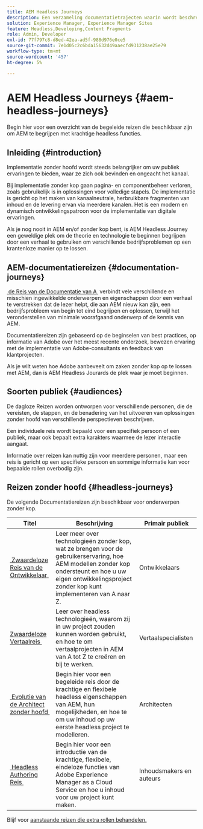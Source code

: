 ```yaml
---
title: AEM Headless Journeys
description: Een verzameling documentatietrajecten waarin wordt beschreven hoe u Adobe Experience Manager als Headless CMS kunt gebruiken.
solution: Experience Manager, Experience Manager Sites
feature: Headless,Developing,Content Fragments
role: Admin, Developer
exl-id: 77f797c8-d8ed-42ea-ad5f-988d976e0ce5
source-git-commit: 7e1d05c2c6bda15632d49aaecfd931238ae25e79
workflow-type: tm+mt
source-wordcount: '457'
ht-degree: 5%

---
```


# AEM Headless Journeys {#aem-headless-journeys}

Begin hier voor een overzicht van de begeleide reizen die beschikbaar zijn om AEM te begrijpen met krachtige headless functies.

## Inleiding {#introduction}

Implementatie zonder hoofd wordt steeds belangrijker om uw publiek ervaringen te bieden, waar ze zich ook bevinden en ongeacht het kanaal.

Bij implementatie zonder kop gaan pagina- en componentbeheer verloren, zoals gebruikelijk is in oplossingen voor volledige stapels. De implementatie is gericht op het maken van kanaalneutrale, herbruikbare fragmenten van inhoud en de levering ervan via meerdere kanalen. Het is een modern en dynamisch ontwikkelingspatroon voor de implementatie van digitale ervaringen.

Als je nog nooit in AEM en/of zonder kop bent, is AEM Headless Journey een geweldige plek om de theorie en technologie te beginnen begrijpen door een verhaal te gebruiken om verschillende bedrijfsproblemen op een krantenloze manier op te lossen.

## AEM-documentatiereizen {#documentation-journeys}

[&#x200B; de Reis van de Documentatie van A &#x200B;](/help/journey-documentation/home.md) verbindt vele verschillende en misschien ingewikkelde onderwerpen en eigenschappen door een verhaal te verstrekken dat de lezer helpt, die aan AEM nieuw kan zijn, een bedrijfsprobleem van begin tot eind begrijpen en oplossen, terwijl het veronderstellen van minimale voorafgaand onderwerp of de kennis van AEM.

Documentatiereizen zijn gebaseerd op de beginselen van best practices, op informatie van Adobe over het meest recente onderzoek, bewezen ervaring met de implementatie van Adobe-consultants en feedback van klantprojecten.

Als je wilt weten hoe Adobe aanbeveelt om zaken zonder kop op te lossen met AEM, dan is AEM Headless Jourards de plek waar je moet beginnen.

## Soorten publiek {#audiences}

De dagloze Reizen worden ontworpen voor verschillende personen, die de vereisten, de stappen, en de benadering van het uitvoeren van oplossingen zonder hoofd van verschillende perspectieven beschrijven.

Een individuele reis wordt bepaald voor een specifiek persoon of een publiek, maar ook bepaalt extra karakters waarmee de lezer interactie aangaat.

Informatie over reizen kan nuttig zijn voor meerdere personen, maar een reis is gericht op een specifieke persoon en sommige informatie kan voor bepaalde rollen overbodig zijn.

## Reizen zonder hoofd {#headless-journeys}

De volgende Documentatiereizen zijn beschikbaar voor onderwerpen zonder kop.

| Titel | Beschrijving | Primair publiek |
|---|---|---|
| [&#x200B; Zwaardeloze Reis van de Ontwikkelaar &#x200B;](/help/journey-headless/developer/overview.md) | Leer meer over technologieën zonder kop, wat ze brengen voor de gebruikerservaring, hoe AEM modellen zonder kop ondersteunt en hoe u uw eigen ontwikkelingsproject zonder kop kunt implementeren van A naar Z. | Ontwikkelaars |
| [&#x200B; Zwaardeloze Vertaalreis &#x200B;](/help/journey-headless/translation/overview.md) | Leer over headless technologieën, waarom zij in uw project zouden kunnen worden gebruikt, en hoe te om vertaalprojecten in AEM van A tot Z te creëren en bij te werken. | Vertaalspecialisten |
| [&#x200B; Evolutie van de Architect zonder hoofd &#x200B;](/help/journey-headless/architect/overview.md) | Begin hier voor een begeleide reis door de krachtige en flexibele headless eigenschappen van AEM, hun mogelijkheden, en hoe te om uw inhoud op uw eerste headless project te modelleren. | Architecten |
| [&#x200B; Headless Authoring Reis &#x200B;](/help/journey-headless/author/overview.md) | Begin hier voor een introductie van de krachtige, flexibele, eindeloze functies van Adobe Experience Manager as a Cloud Service en hoe u inhoud voor uw project kunt maken. | Inhoudsmakers en auteurs |

Blijf voor [&#x200B; aanstaande reizen die extra rollen behandelen.](/help/journey-documentation/home.md#journeys)
